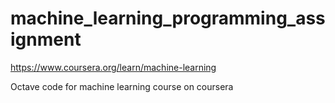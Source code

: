 # machine_learning_programming_assignment
https://www.coursera.org/learn/machine-learning

Octave code for machine learning course on coursera

